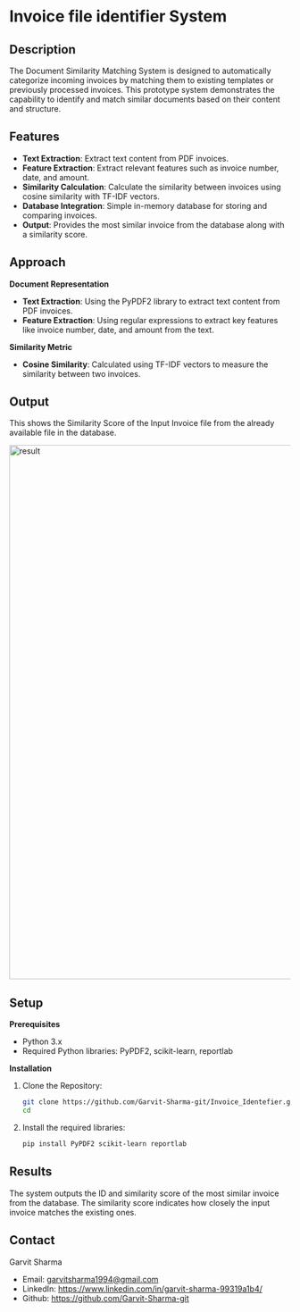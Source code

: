 # Invoice file identifier System

## Description
The Document Similarity Matching System is 
designed to automatically categorize incoming invoices by matching them to existing templates or previously processed invoices. This prototype system demonstrates the capability to identify and match similar documents based on their content and structure.

## Features
- **Text Extraction**: Extract text content from PDF invoices.
- **Feature Extraction**: Extract relevant features such as invoice number, date, and amount.
- **Similarity Calculation**: Calculate the similarity between invoices using cosine similarity with TF-IDF vectors.
- **Database Integration**: Simple in-memory database for storing and comparing invoices.
- **Output**: Provides the most similar invoice from the database along with a similarity score.

## Approach
**Document Representation**
- **Text Extraction**: Using the PyPDF2 library to extract text content from PDF invoices.
- **Feature Extraction**: Using regular expressions to extract key features like invoice number, date, and amount from the text.

**Similarity Metric**
- **Cosine Similarity**: Calculated using TF-IDF vectors to measure the similarity between two invoices.

## Output
This shows the Similarity Score of the Input Invoice file from the already available file in the database.

<img width="957" alt="result" src="https://github.com/user-attachments/assets/32c81d4a-51f6-4845-828a-c01b431acfdd">

## Setup
**Prerequisites**
- Python 3.x
- Required Python libraries: PyPDF2, scikit-learn, reportlab

**Installation**

1. Clone the Repository:
   ```bash
   git clone https://github.com/Garvit-Sharma-git/Invoice_Identefier.git
   cd 

2. Install the required libraries:
   ```bash
   pip install PyPDF2 scikit-learn reportlab

## Results
The system outputs the ID and similarity score of the most similar invoice from the database. The similarity score indicates how closely the input invoice matches the existing ones.



## Contact
Garvit Sharma
- Email: garvitsharma1994@gmail.com
- LinkedIn: https://www.linkedin.com/in/garvit-sharma-99319a1b4/
- Github: https://github.com/Garvit-Sharma-git
   
